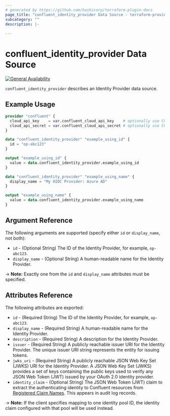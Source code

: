 ```yaml
---
# generated by https://github.com/hashicorp/terraform-plugin-docs
page_title: "confluent_identity_provider Data Source - terraform-provider-confluent"
subcategory: ""
description: |-
  
---
```


# confluent_identity_provider Data Source

[![General Availability](https://img.shields.io/badge/Lifecycle%20Stage-General%20Availability-%2345c6e8)](https://docs.confluent.io/cloud/current/api.html#section/Versioning/API-Lifecycle-Policy)

`confluent_identity_provider` describes an Identity Provider data source.

## Example Usage

```terraform
provider "confluent" {
  cloud_api_key    = var.confluent_cloud_api_key    # optionally use CONFLUENT_CLOUD_API_KEY env var
  cloud_api_secret = var.confluent_cloud_api_secret # optionally use CONFLUENT_CLOUD_API_SECRET env var
}

data "confluent_identity_provider" "example_using_id" {
  id = "op-abc123"
}

output "example_using_id" {
  value = data.confluent_identity_provider.example_using_id
}

data "confluent_identity_provider" "example_using_name" {
  display_name = "My OIDC Provider: Azure AD"
}

output "example_using_name" {
  value = data.confluent_identity_provider.example_using_name
}
```

<!-- schema generated by tfplugindocs -->
## Argument Reference

The following arguments are supported (specify either `id` or `display_name`, not both):

- `id` - (Optional String) The ID of the Identity Provider, for example, `op-abc123`.
- `display_name` - (Optional String) A human-readable name for the Identity Provider.

-> **Note:** Exactly one from the `id` and `display_name` attributes must be specified.

## Attributes Reference

The following attributes are exported:

- `id` - (Required String) The ID of the Identity Provider, for example, `op-abc123`.
- `display_name` - (Required String) A human-readable name for the Identity Provider.
- `description` - (Required String) A description for the Identity Provider.
- `issuer` - (Required String) A publicly reachable issuer URI for the Identity Provider. The unique issuer URI string represents the entity for issuing tokens.
- `jwks_uri` - (Required String) A publicly reachable JSON Web Key Set (JWKS) URI for the Identity Provider. A JSON Web Key Set (JWKS) provides a set of keys containing the public keys used to verify any JSON Web Token (JWT) issued by your OAuth 2.0 identity provider.
- `identity_claim` - (Optional String) The JSON Web Token (JWT) claim to extract the authenticating identity to Confluent resources from [Registered Claim Names](https://datatracker.ietf.org/doc/html/rfc7519#section-4.1). This appears in audit log records.

-> **Note:** If the client specifies mapping to one identity pool ID, the identity claim configured with that pool will be used instead.